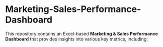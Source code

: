 # Marketing-Sales-Performance-Dashboard
This repository contains an Excel-based **Marketing &amp; Sales Performance Dashboard** that provides insights into various key metrics, including: 
